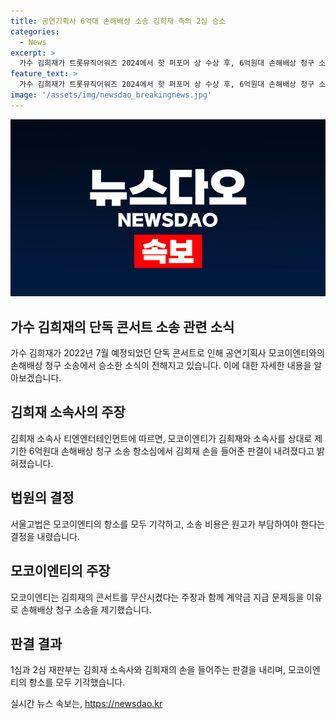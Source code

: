 ```yaml
---
title: 공연기획사 6억대 손해배상 소송 김희재 측의 2심 승소
categories:
  - News
excerpt: >
  가수 김희재가 트롯뮤직어워즈 2024에서 핫 퍼포머 상 수상 후, 6억원대 손해배상 청구 소송 항소심에서 모코이엔티에 승소했다. 모코이엔티는 김희재의 콘서트 공연기획사로, 약속된 계약금을 지불하지 않아 콘서트가 취소되었고, 손해배상을 청구했으나 법원은 김희재 측을 지지했다. 1심과 2심에서 판결이 김희재에게 유리하게 나와 소송비용도 상대방이 부담해야 한다.
feature_text: >
  가수 김희재가 트롯뮤직어워즈 2024에서 핫 퍼포머 상 수상 후, 6억원대 손해배상 청구 소송 항소심에서 모코이엔티에 승소했다. 모코이엔티는 김희재의 콘서트 공연기획사로, 약속된 계약금을 지불하지 않아 콘서트가 취소되었고, 손해배상을 청구했으나 법원은 김희재 측을 지지했다. 1심과 2심에서 판결이 김희재에게 유리하게 나와 소송비용도 상대방이 부담해야 한다.
image: '/assets/img/newsdao_breakingnews.jpg'
---
```


<p><img src="/assets/img/newsdao_breakingnews.jpg" alt="cryptoinkorea 속보" /></p>

<h2 data-ke-size="size26">가수 김희재의 단독 콘서트 소송 관련 소식</h2>

<p data-ke-size="size16">가수 김희재가 2022년 7월 예정되었던 단독 콘서트로 인해 공연기획사 모코이엔티와의 손해배상 청구 소송에서 승소한 소식이 전해지고 있습니다. 이에 대한 자세한 내용을 알아보겠습니다.</p>

<h2 data-ke-size="size26">김희재 소속사의 주장</h2>

<p data-ke-size="size16">김희재 소속사 티엔엔터테인먼트에 따르면, 모코이엔티가 김희재와 소속사를 상대로 제기한 6억원대 손해배상 청구 소송 항소심에서 김희재 손을 들어준 판결이 내려졌다고 밝혀졌습니다.</p>

<h2 data-ke-size="size26">법원의 결정</h2>

<p data-ke-size="size16">서울고법은 모코이엔티의 항소를 모두 기각하고, 소송 비용은 원고가 부담하여야 한다는 결정을 내렸습니다.</p>

<h2 data-ke-size="size26">모코이엔티의 주장</h2>

<p data-ke-size="size16">모코이엔티는 김희재의 콘서트를 무산시켰다는 주장과 함께 계약금 지급 문제등을 이유로 손해배상 청구 소송을 제기했습니다.</p>

<h2 data-ke-size="size26">판결 결과</h2>

<p data-ke-size="size16">1심과 2심 재판부는 김희재 소속사와 김희재의 손을 들어주는 판결을 내리며, 모코이엔티의 항소를 모두 기각했습니다.</p>
실시간 뉴스 속보는, <a href="https://newsdao.kr" rel="dofollow">https://newsdao.kr</a>


